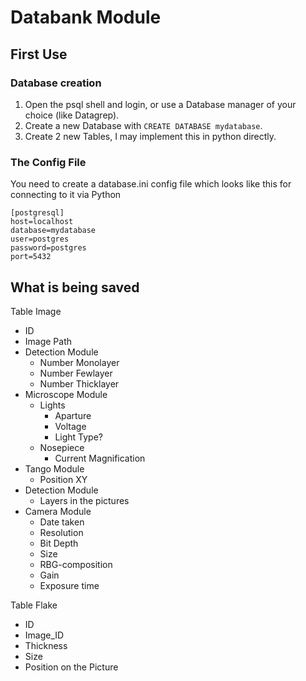 # Databank Module

## First Use


### Database creation

1. Open the psql shell and login, or use a Database manager of your choice (like Datagrep).
2. Create a new Database with `CREATE DATABASE mydatabase`.
3. Create 2 new Tables, I may implement this in python directly.

### The Config File

You need to create a database.ini config file which looks like this for connecting to it via Python

    [postgresql]
    host=localhost
    database=mydatabase
    user=postgres
    password=postgres
    port=5432

## What is being saved
Table Image
- ID
- Image Path
- Detection Module
  - Number Monolayer
  - Number Fewlayer
  - Number Thicklayer
- Microscope Module
  - Lights
    - Aparture
    - Voltage
    - Light Type?
  - Nosepiece
    - Current Magnification
- Tango Module
  - Position XY
- Detection Module
  - Layers in the pictures
- Camera Module
  - Date taken
  - Resolution
  - Bit Depth
  - Size
  - RBG-composition
  - Gain
  - Exposure time

Table Flake
- ID
- Image_ID
- Thickness
- Size
- Position on the Picture